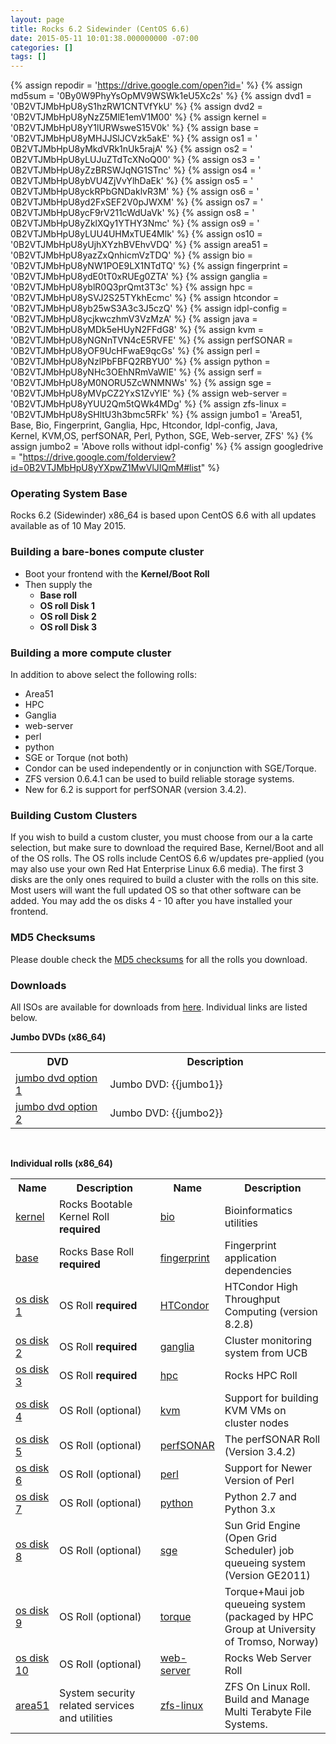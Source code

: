 ```yaml
---
layout: page
title: Rocks 6.2 Sidewinder (CentOS 6.6)
date: 2015-05-11 10:01:38.000000000 -07:00
categories: []
tags: []
---
```


{% assign repodir = 'https://drive.google.com/open?id=' %}
{% assign md5sum = '0By0W9PhyYsOpMV9WSWk1eU5Xc2s' %}
{% assign dvd1 = '0B2VTJMbHpU8yS1hzRW1CNTVfYkU' %}
{% assign dvd2 = '0B2VTJMbHpU8yNzZ5MlE1emV1M00' %}
{% assign kernel = '0B2VTJMbHpU8yY1lURWsweS15V0k' %}
{% assign base = '0B2VTJMbHpU8yMHJJSlJCVzk5akE' %}
{% assign os1 = ' 0B2VTJMbHpU8yMkdVRk1nUk5rajA' %}
{% assign os2 = ' 0B2VTJMbHpU8yLUJuZTdTcXNoQ00' %}
{% assign os3 = ' 0B2VTJMbHpU8yZzBRSWJqNG1STnc' %}
{% assign os4 = ' 0B2VTJMbHpU8ybVU4ZjVvYlhDaEk' %}
{% assign os5 = ' 0B2VTJMbHpU8yckRPbGNDaklvR3M' %}
{% assign os6 = ' 0B2VTJMbHpU8yd2FxSEF2V0pJWXM' %}
{% assign os7 = ' 0B2VTJMbHpU8ycF9rV211cWdUaVk' %}
{% assign os8 = ' 0B2VTJMbHpU8yZklXQy1YTHY3Nmc' %}
{% assign os9 = ' 0B2VTJMbHpU8yLUU4UHMxTUE4Mlk' %}
{% assign os10 = '0B2VTJMbHpU8yUjhXYzhBVEhvVDQ' %}
{% assign area51 = '0B2VTJMbHpU8yazZxQnhicmVzTDQ' %}
{% assign bio = '0B2VTJMbHpU8yNW1POE9LX1NTdTQ' %}
{% assign fingerprint = '0B2VTJMbHpU8ydE0tT0xRUEg0ZTA' %}
{% assign ganglia = '0B2VTJMbHpU8yblR0Q3prQmt3T3c' %}
{% assign hpc = '0B2VTJMbHpU8ySVJ2S25TYkhEcmc' %}
{% assign htcondor = '0B2VTJMbHpU8yb25wS3A3c3J5czQ' %}
{% assign idpl-config = '0B2VTJMbHpU8ycjkwczhmV3VzMzA' %}
{% assign java = '0B2VTJMbHpU8yMDk5eHUyN2FFdG8' %}
{% assign kvm = '0B2VTJMbHpU8yNGNnTVN4cE5RVFE' %}
{% assign perfSONAR = '0B2VTJMbHpU8yOF9UcHFwaE9qcGs' %}
{% assign perl = '0B2VTJMbHpU8yNzlPbFBFQ2RBYU0' %}
{% assign python = '0B2VTJMbHpU8yNHc3OEhNRmVaWlE' %}
{% assign serf = '0B2VTJMbHpU8yM0NORU5ZcWNMNWs' %}
{% assign sge = '0B2VTJMbHpU8yMVpCZ2YxS1ZvYlE' %}
{% assign web-server = '0B2VTJMbHpU8yYUU2Qm5tQWk4MDg' %}
{% assign zfs-linux = '0B2VTJMbHpU8ySHltU3h3bmc5RFk' %}
{% assign jumbo1 = 'Area51, Base, Bio, Fingerprint, Ganglia, Hpc, Htcondor, Idpl-config, Java,<br/>Kernel, KVM,OS, perfSONAR, Perl, Python, SGE, Web-server, ZFS' %}
{% assign jumbo2 = 'Above rolls without idpl-config' %}
{% assign googledrive = "https://drive.google.com/folderview?id=0B2VTJMbHpU8yYXpwZ1MwVlJIQmM#list" %}

[1]: {{repodir}}{{md5sum}} 
[2]: {{googledrive}}

### Operating System Base
Rocks 6.2 (Sidewinder) x86_64 is based upon CentOS 6.6 with all updates available as of 10 May 2015. 

### Building a bare-bones compute cluster

* Boot your frontend with the **Kernel/Boot Roll**
* Then supply the 
  * **Base roll**
  * **OS roll Disk 1**
  * **OS roll Disk 2**
  * **OS roll Disk 3** 

### Building a more compute cluster

In addition to above select the following rolls: 

* Area51 
* HPC 
* Ganglia 
* web-server 
* perl 
* python 
* SGE or Torque (not both)
* Condor can be used independently or in conjunction with SGE/Torque. 
* ZFS version 0.6.4.1 can be used to build reliable storage systems. 
* New for 6.2 is support for perfSONAR (version 3.4.2).

### Building Custom Clusters
If you wish to build a custom cluster, you must choose from our a la carte selection, but make sure 
to download the required Base, Kernel/Boot and all of the OS rolls. The OS rolls include 
CentOS 6.6 w/updates pre-applied (you may also use your own Red Hat Enterprise
Linux 6.6 media). The first 3 disks are the only ones required to build a
cluster with the rolls on this site. Most users will want the full updated OS
so that other software can be added. You may add the os disks 4 - 10 after you
have installed your frontend.

### MD5 Checksums
Please double check the [MD5 checksums][1] for all the rolls you download.

### Downloads
All ISOs are available for downloads from [here][2].
Individual links are listed below.

**Jumbo DVDs (x86_64)**

<table class="rolls">
<tr>
<th width="30%">DVD</th>
<th width="70%">Description</th>
</tr>

<tr>
<td class="odd"><a href="{{repodir}}{{dvd1}}">jumbo dvd option 1</a></td>
<td class="odd">Jumbo DVD: {{jumbo1}} </td>
</tr>

<tr>
<td><a href="{{repodir}}{{dvd2}}">jumbo dvd option 2</a></td>
<td>Jumbo DVD: {{jumbo2}}</td>
</tr>
</table>
<br/>

**Individual rolls (x86_64)**

<table class="rolls">
<tr>
<th width="10%">Name</th>
<th width="40%">Description</th>
<th width="10%">Name</th>
<th width="40%">Description</th>
</tr>

<tr>
<td class="odd"><a href="{{repodir}}{{kernel}}">kernel</a></td>
<td class="odd">Rocks Bootable Kernel Roll <strong>required</strong></td>
<td class="odd"><a href="{{repodir}}{{bio}}">bio</a></td>
<td class="odd">Bioinformatics utilities</td>
</tr>

<tr>
<td><a href="{{repodir}}{{base}}">base</a></td>
<td>Rocks Base Roll <strong>required</strong></td>
<td><a href="{{repodir}}{{fingerprint}}">fingerprint</a></td>
<td>Fingerprint application dependencies</td>
</tr>

<tr>
<td class="odd"><a href="{{repodir}}{{os1}}">os disk 1</a></td>
<td class="odd">OS Roll <strong>required</strong></td>
<td class="odd"><a href="{{repodir}}{{htcondir}}">HTCondor</a></td>
<td class="odd">HTCondor High Throughput Computing (version 8.2.8)</td>
</tr>

<tr>
<td><a href="{{repodir}}{{os2}}">os disk 2</a></td>
<td>OS Roll <strong>required</strong></td>
<td><a href="{{repodir}}{{ganglia}}">ganglia</a></td>
<td>Cluster monitoring system from UCB</td>
</tr>

<tr>
<td class="odd"><a href="{{repodir}}{{os3}}">os disk 3</a></td>
<td class="odd">OS Roll <strong>required</strong></td>
<td class="odd"><a href="{{repodir}}{{hpc}}">hpc</a></td>
<td class="odd">Rocks HPC Roll</td>
</tr>

<tr>
<td><a href="{{repodir}}{{os4}}">os disk 4</a></td>
<td>OS Roll (optional)</td>
<td><a href="{{repodir}}{{kvm}}">kvm</a></td>
<td>Support for building KVM VMs on cluster nodes</td>
</tr>

<tr>
<td class="odd"><a href="{{repodir}}{{os5}}">os disk 5</a></td>
<td class="odd">OS Roll (optional)</td>
<td class="odd"><a href="{{repodir}}{{perfsonar}}">perfSONAR</a></td>
<td class="odd">The perfSONAR Roll (Version 3.4.2)</td>
</tr>

<tr>
<td><a href="{{repodir}}{{os6}}">os disk 6</a></td>
<td>OS Roll (optional)</td>
<td><a href="{{repodir}}{{perl}}">perl</a></td>
<td>Support for Newer Version of Perl</td>
</tr>

<tr>
<td class="odd"><a href="{{repodir}}{{os7}}">os disk 7</a></td>
<td class="odd">OS Roll (optional)</td>
<td class="odd"><a href="{{repodir}}{{python}}">python</a>
<td class="odd">Python 2.7 and Python 3.x</td>
</tr>

<tr>
<td><a href="{{repodir}}{{os8}}">os disk 8</a></td>
<td>OS Roll (optional)</td>
<td><a href="{{repodir}}{{sge}}">sge</a>
<td>Sun Grid Engine (Open Grid Scheduler)  job queueing system (Version GE2011)</td>
</tr>

<tr>
<td class="odd"><a href="{{repodir}}{{os9}}">os disk 9</a></td>
<td class="odd">OS Roll (optional)</td>
<td class="odd"><a href="ftp://ftp.uit.no/pub/linux/rocks/torque-roll/6.1.0">torque</a></td>
<td class="odd">Torque+Maui job queueing system (packaged by HPC Group at University of Tromso, Norway)</td>
</tr>

<tr>
<td><a href="{{repodir}}{{os10}}">os disk 10</a></td>
<td>OS Roll (optional)</td>
<td><a href="{{repodir}}{{web-server}}">web-server</a></td>
<td>Rocks Web Server Roll</td>
</tr>

<tr>
<td class="odd"><a href="{{repodir}}{{area51}}">area51</a></td>
<td class="odd">System security related services and utilities </td>
<td class="odd"><a href="{{repodir}}{{zfs-linux}}">zfs-linux</a></td>
<td class="odd">ZFS On Linux Roll. Build and Manage Multi Terabyte File Systems.</td>
</tr>

</tbody>
</table>

